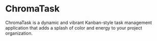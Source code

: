 # ChromaTask
ChromaTask is a dynamic and vibrant Kanban-style task management application that adds a splash of color and energy to your project organization.
